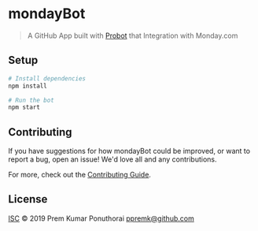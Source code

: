 # mondayBot

> A GitHub App built with [Probot](https://github.com/probot/probot) that Integration with Monday.com

## Setup

```sh
# Install dependencies
npm install

# Run the bot
npm start
```

## Contributing

If you have suggestions for how mondayBot could be improved, or want to report a bug, open an issue! We'd love all and any contributions.

For more, check out the [Contributing Guide](CONTRIBUTING.md).

## License

[ISC](LICENSE) © 2019 Prem Kumar Ponuthorai <ppremk@github.com>
